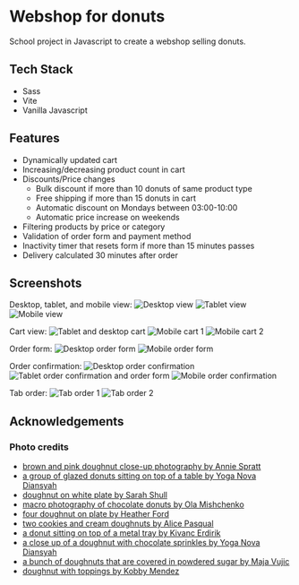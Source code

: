 
# Webshop for donuts

School project in Javascript to create a webshop selling donuts. 


## Tech Stack

- Sass
- Vite
- Vanilla Javascript

## Features

- Dynamically updated cart
- Increasing/decreasing product count in cart
- Discounts/Price changes
    - Bulk discount if more than 10 donuts of same product type
    - Free shipping if more than 15 donuts in cart
    - Automatic discount on Mondays between 03:00-10:00
    - Automatic price increase on weekends 
- Filtering products by price or category
- Validation of order form and payment method
- Inactivity timer that resets form if more than 15 minutes passes
- Delivery calculated 30 minutes after order 


## Screenshots
Desktop, tablet, and mobile view:
![Desktop view](/screenshots/desktop-view.png)
![Tablet view](/screenshots/tablet-view.png)
![Mobile view](/screenshots/mobile-view.png)

Cart view:
![Tablet and desktop cart](/screenshots/tablet-cart.png)
![Mobile cart 1](/screenshots/mobile-cart-1.png)
![Mobile cart 2](/screenshots/mobile-cart-2.png)

Order form:
![Desktop order form](/screenshots/desktop-order-form.png)
![Mobile order form](/screenshots/mobile-order-form.png)

Order confirmation:
![Desktop order confirmation](/screenshots/desktop-order-confirmation.png)
![Tablet order confirmation and order form](/screenshots/tablet-order-confirmation.png)
![Mobile order confirmation](/screenshots/mobile-order-confirmation.png)

Tab order: 
![Tab order 1](/screenshots/tab-order-1.png)
![Tab order 2](/screenshots/tab-order-2.png)

## Acknowledgements

### Photo credits
- [brown and pink doughnut close-up photography by Annie Spratt](https://unsplash.com/photos/brown-and-pink-doughnut-close-up-photography-jstQCOhzyQA)
- [a group of glazed donuts sitting on top of a table by Yoga Nova Diansyah](https://unsplash.com/photos/a-group-of-glazed-donuts-sitting-on-top-of-a-table-Y7_fDqWChaE)
- [doughnut on white plate by Sarah Shull](https://unsplash.com/photos/doughnut-on-white-plate-WCeHzmtzrUk)
- [macro photography of chocolate donuts by Ola Mishchenko](https://unsplash.com/photos/macro-photography-of-chocolate-donuts-XjyH9_hXEyA)
- [four doughnut on plate by Heather Ford](https://unsplash.com/photos/four-doughnut-on-plate-POM4KxWZcG8)
- [two cookies and cream doughnuts by Alice Pasqual](https://unsplash.com/photos/two-cookies-and-cream-doughnuts-1qubXlkKnSM)
- [a donut sitting on top of a metal tray by Kivanc Erdirik](https://unsplash.com/photos/a-donut-sitting-on-top-of-a-metal-tray-LiQ3WAkxtTY)
- [a close up of a doughnut with chocolate sprinkles by Yoga Nova Diansyah](https://unsplash.com/photos/a-close-up-of-a-doughnut-with-chocolate-sprinkles-crZJRr4LoeA)
- [a bunch of doughnuts that are covered in powdered sugar by Maja Vujic](https://unsplash.com/photos/a-bunch-of-doughnuts-that-are-covered-in-powdered-sugar-HAP3ti6lOAw)
- [doughnut with toppings by Kobby Mendez](https://unsplash.com/photos/doughnut-with-toppings-q54Oxq44MZs)

